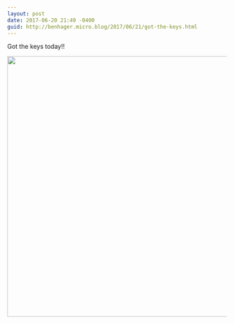 ```yaml
---
layout: post
date: 2017-06-20 21:49 -0400
guid: http://benhager.micro.blog/2017/06/21/got-the-keys.html
---
```

Got the keys today!!

<img src="http://hager.blog/uploads/2017/887f6f8e7d.jpg" width="600" height="597" />
